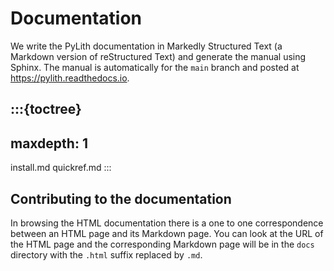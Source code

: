 # Documentation

We write the PyLith documentation in Markedly Structured Text (a Markdown version of reStructured Text) and generate the manual using Sphinx.
The manual is automatically for the `main` branch and posted at <https://pylith.readthedocs.io>.

:::{toctree}
---
maxdepth: 1
---
install.md
quickref.md
:::

## Contributing to the documentation

In browsing the HTML documentation there is a one to one correspondence between an HTML page and its Markdown page.
You can look at the URL of the HTML page and the corresponding Markdown page will be in the `docs` directory with the `.html` suffix replaced by `.md`.
